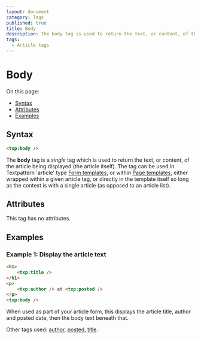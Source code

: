 ```yaml
---
layout: document
category: Tags
published: true
title: Body
description: The body tag is used to return the text, or content, of the article being displayed (the article itself).
tags:
  - Article tags
---
```


# Body

On this page:

* [Syntax](#syntax)
* [Attributes](#attributes)
* [Examples](#examples)

## Syntax

~~~ html
<txp:body />
~~~

The **body** tag is a *single* tag which is used to return the text, or content, of the article being displayed (the article itself). The tag can be used in Textpattern 'article' type [Form templates](http://docs.textpattern.io/themes/form-templates-explained), or within [Page templates](http://docs.textpattern.io/themes/page-templates-explained), either wrapped within a given article tag, or directly in the template itself so long as the context is with a single article (as opposed to an article list).

## Attributes

This tag has no attributes.

## Examples

### Example 1: Display the article text

~~~ html
<h1>
    <txp:title />
</h1>
<p>
    <txp:author /> at <txp:posted />
</p>
<txp:body />
~~~

When used as part of your article form, this displays the article title, author and posted date, then the body text beneath that.

Other tags used: [author](author), [posted](posted), [title](title).
